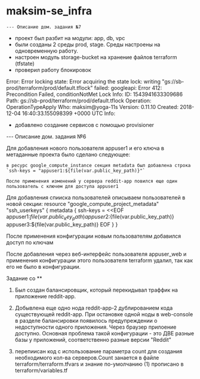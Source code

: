 # maksim-se_infra
	--- Описание дом. задания №7
   - проект был разбит на модули: app, db, vpc
   - были созданы 2 среды prod, stage. Среды настроены на одновременную работу.
   - настроен модуль storage-bucket на хранение файлов terraform (tfstate)
   - проверил работу блокировок

Error: Error locking state: Error acquiring the state lock: writing "gs://sb-prod/terraform/prod/default.tflock" failed: googleapi: Error 412: Precondition Failed, conditionNotMet
Lock Info:
  ID:        1543941633309686
  Path:      gs://sb-prod/terraform/prod/default.tflock
  Operation: OperationTypeApply
  Who:       maksim@yoga-11s
  Version:   0.11.10
  Created:   2018-12-04 16:40:33.155098399 +0000 UTC
  Info:      


  -  добавлено создание сервисов с помощью provisioner

  --- Описание дом. задания №6

Для добавления нового пользователя appuser1 и его ключа в метаданные проекта было сделано следующее:

	в ресурс google_compute_instance секция metadata был добавлена строка
	`ssh-keys = "appuser1:${file(var.public_key_path)}"`

	После применения изменений у сервера reddit-app повился еще один пользователь с ключем для доступа appuser1

Для добавления спииска пользователей описываем пользователей в новой секции:
		resource "google_compute_project_metadata" "ssh_userkeys" {
		  metadata {
			ssh-keys = <<EOF
		appuser1:${file(var.public_key_path)}
		appuser2:${file(var.public_key_path)}
		appuser3:${file(var.public_key_path)}
			EOF
		  }
		}

После применения конфигурации новым пользователям добавился доступ по ключам

После добавления через веб-интерфейс пользователя appuser_web и применения конфигурации этого пользователя terraform удалил, так как его не было в конфигурации.

Задание со **

1. Был создан балансировщик, который перекидывал траффик на приложение reddit-app.
2. Добывлена еще одно нода reddit-app-2 дублированием кода существующей reddit-app. При остановке одной ноды в web-console в разделе балансировки появилось предупреждении о недоступности одного приложения. Через браузер прилоение доступно.
	Основная проблема такой конфигурации - это ДВЕ разные базы у приложений, соответственно разные версии "Reddit"

3. перепиисан код с использование параметра count для создания необходимого кол-ва серверов.Count занается в файле  terraform/terraform.tfvars и знание по-умолчанию (1) прописано в terraform/variables.tf

